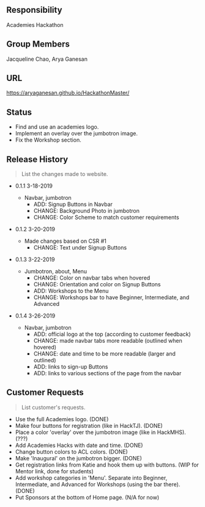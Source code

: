 ## Responsibility

Academies Hackathon

## Group Members

Jacqueline Chao, Arya Ganesan

## URL

https://aryaganesan.github.io/HackathonMaster/

## Status

  * Find and use an academies logo.
  * Implement an overlay over the jumbotron image.
  * Fix the Workshop section.

## Release History
> List the changes made to website.

* 0.1.1 3-18-2019
    * Navbar, jumbotron
      * ADD: Signup Buttons in Navbar
      * CHANGE:  Background Photo in jumbotron
      * CHANGE: Color Scheme to match customer requirements


* 0.1.2 3-20-2019
    * Made changes based on CSR #1
      * CHANGE: Text under Signup Buttons

* 0.1.3 3-22-2019
    * Jumbotron, about, Menu
      * CHANGE: Color on navbar tabs when hovered
      * CHANGE: Orientation and color on Signup Buttons
      * ADD: Workshops to the Menu
      * CHANGE: Workshops bar to have Beginner, Intermediate, and Advanced

* 0.1.4 3-26-2019
    * Navbar, jumbotron
      * ADD: official logo at the top (according to customer feedback)
      * CHANGE: made navbar tabs more readable (outlined when hovered)
      * CHANGE: date and time to be more readable (larger and outlined)
      * ADD: links to sign-up Buttons
      * ADD: links to various sections of the page from the navbar

## Customer Requests
> List customer's requests.

  * Use the full Academies logo. (DONE)
  * Make four buttons for registration (like in HackTJ). (DONE)
  * Place a color 'overlay' over the jumbotron image (like in HackMHS). (???)
  * Add Academies Hacks with date and time. (DONE)
  * Change button colors to ACL colors. (DONE)
  * Make 'Inaugural' on the jumbotron bigger. (DONE)
  * Get registration links from Katie and hook them up with buttons. (WIP for Mentor link, done for students)
  * Add workshop categories in 'Menu'. Separate into Beginner, Intermediate,
    and Advanced for Workshops (using the bar there). (DONE)
  * Put Sponsors at the bottom of Home page. (N/A for now)
